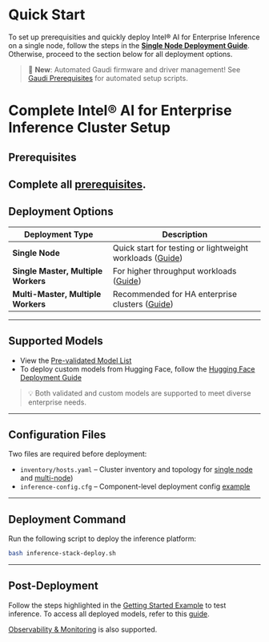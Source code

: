# Quick Start
To set up prerequisities and quickly deploy Intel® AI for Enterprise Inference on a single node, follow the steps in the [**Single Node Deployment Guide**](./single-node-deployment.md). Otherwise, proceed to the section below for all deployment options.

> 🚀 **New**: Automated Gaudi firmware and driver management! See [Gaudi Prerequisites](./gaudi-prerequisites.md) for automated setup scripts.

# Complete Intel® AI for Enterprise Inference Cluster Setup

## Prerequisites
Complete all [prerequisites](./prerequisites.md).
---
## Deployment Options

| Deployment Type                         | Description                                                  |
|-----------------------------------------|--------------------------------------------------------------|
| **Single Node**                         | Quick start for testing or lightweight workloads ([Guide](./single-node-deployment.md)) |
| **Single Master, Multiple Workers**     | For higher throughput workloads ([Guide](./inventory-design-guide.md#single-master-multiple-workload-node-deployment)) |
| **Multi-Master, Multiple Workers**      | Recommended for HA enterprise clusters ([Guide](./inventory-design-guide.md#multi-master-multi-workload-node-deployment)) |
---
## Supported Models
- View the [Pre-validated Model List](./supported-models.md)
- To deploy custom models from Hugging Face, follow the [Hugging Face Deployment Guide](./deploy-llm-model-from-hugging-face.md)

> 💡 Both validated and custom models are supported to meet diverse enterprise needs.
---
## Configuration Files
Two files are required before deployment:

- `inventory/hosts.yaml` – Cluster inventory and topology for [single node](./examples/single-node/hosts.yaml) and [multi-node](./examples/multi-node/hosts.yaml))
- `inference-config.cfg` – Component-level deployment config [example](./configuring-inference-config-cfg-file.md)
---
## Deployment Command
Run the following script to deploy the inference platform:
```bash
bash inference-stack-deploy.sh
```
---
## Post-Deployment
Follow the steps highlighted in the [Getting Started Example](./getting-started-example.md) to test inference. To access all deployed models, refer to this [guide](./accessing-deployed-models.md).

[Observability & Monitoring](./observability.md) is also supported.
